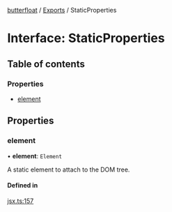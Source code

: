[butterfloat](../README.md) / [Exports](../modules.md) / StaticProperties

# Interface: StaticProperties

## Table of contents

### Properties

- [element](StaticProperties.md#element)

## Properties

### element

• **element**: `Element`

A static element to attach to the DOM tree.

#### Defined in

[jsx.ts:157](https://github.com/WorldMaker/butterfloat/blob/d39706f/jsx.ts#L157)
